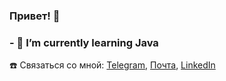### Привет! 🔆

### - 🌱 I’m currently learning Java


☎️ Связаться со мной: [Telegram](https://t.me/eapashkov), [Почта](eapashkov@gmail.com), [LinkedIn](https://www.linkedin.com/in/eapashkov/) 

<!--
**EAPashkovJ/EAPashkovJ** is a ✨ _special_ ✨ repository because its `README.md` (this file) appears on your GitHub profile.

Here are some ideas to get you started:

- 🔭 I’m currently working on ...
- 🌱 I’m currently learning ...
- 👯 I’m looking to collaborate on ...
- 🤔 I’m looking for help with ...
- 💬 Ask me about ...
- 📫 How to reach me: ...
- 😄 Pronouns: ...
- ⚡ Fun fact: ...
-->
